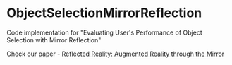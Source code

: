 # ObjectSelectionMirrorReflection
Code implementation for "Evaluating User's Performance of Object Selection with Mirror Reflection"

Check our paper - [Reflected Reality: Augmented Reality through the Mirror](https://dl.acm.org/doi/abs/10.1145/3631431)
